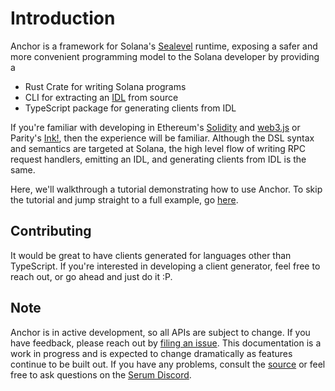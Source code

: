 # Introduction

Anchor is a framework for Solana's [Sealevel](https://medium.com/solana-labs/sealevel-parallel-processing-thousands-of-smart-contracts-d814b378192) runtime, exposing a safer and more convenient programming model to the Solana developer by providing a

- Rust Crate for writing Solana programs
- CLI for extracting an [IDL](https://en.wikipedia.org/wiki/Interface_description_language) from source
- TypeScript package for generating clients from IDL

If you're familiar with developing in Ethereum's [Solidity](https://docs.soliditylang.org/en/v0.7.4/) and [web3.js](https://github.com/ethereum/web3.js) or Parity's [Ink!](https://github.com/paritytech/ink), then the experience will be familiar. Although the DSL syntax and semantics are targeted at Solana, the high level flow of writing RPC request handlers, emitting an IDL, and generating clients from IDL is the same.

Here, we'll walkthrough a tutorial demonstrating how to use Anchor. To skip the tutorial and jump straight to a full example, go [here](https://github.com/project-serum/anchor/tree/master/examples/basic).

## Contributing

It would be great to have clients generated for languages other than TypeScript. If you're
interested in developing a client generator, feel free to reach out, or go ahead and just
do it :P.

## Note

Anchor is in active development, so all APIs are subject to change. If you have feedback, please reach out by [filing an issue](https://github.com/project-serum/anchor/issues/new). This documentation is a work in progress and is expected to change dramatically as features continue to be built out. If you have any problems, consult the [source](https://github.com/project-serum/anchor) or feel free to ask questions on the [Serum Discord](https://discord.com/channels/739225212658122886/752530209848295555).
